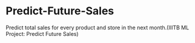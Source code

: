 # Predict-Future-Sales
Predict total sales for every product and store in the next month.(IIITB ML Project: Predict Future Sales)
